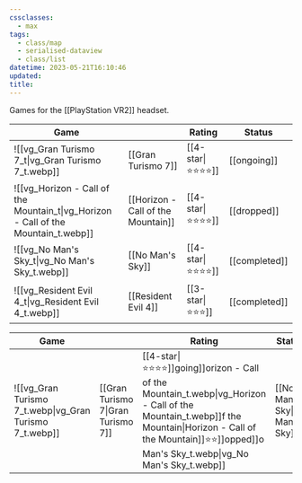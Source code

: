 ```yaml
---
cssclasses:
  - max
tags:
  - class/map
  - serialised-dataview
  - class/list
datetime: 2023-05-21T16:10:46
updated: 
title: 
---
```

Games for the [[PlayStation VR2]] headset.

<!-- QueryToSerialize: table without id embed(link(thumbnail)) as "Game", file.link as "", rating as Rating, link(split( filter(file.tags, (t) => startswith(t, "#status") )[0], "/" )[1]) as Status from #class/video-game where contains(platform, [[PlayStation VR2]]) sort file.name -->
<!-- SerializedQuery: table without id embed(link(thumbnail)) as "Game", file.link as "", rating as Rating, link(split( filter(file.tags, (t) => startswith(t, "#status") )[0], "/" )[1]) as Status from #class/video-game where contains(platform, [[PlayStation VR2]]) sort file.name -->

| Game                                                                                                         |                                                                                    | Rating                               | Status                                   |
| ------------------------------------------------------------------------------------------------------------ | ---------------------------------------------------------------------------------- | ------------------------------------ | ---------------------------------------- |
| ![[vg_Gran Turismo 7_t\|vg_Gran Turismo 7_t.webp]]                                 | [[Gran Turismo 7]]                                 | [[4-star\|⭐️⭐️⭐️⭐️]] | [[ongoing]]     |
| ![[vg_Horizon - Call of the Mountain_t\|vg_Horizon - Call of the Mountain_t.webp]] | [[Horizon - Call of the Mountain]] | [[4-star\|⭐️⭐️⭐️⭐️]] | [[dropped]]     |
| ![[vg_No Man's Sky_t\|vg_No Man's Sky_t.webp]]                                     | [[No Man's Sky]]                                     | [[4-star\|⭐️⭐️⭐️⭐️]] | [[completed]] |
| ![[vg_Resident Evil 4_t\|vg_Resident Evil 4_t.webp]]                               | [[Resident Evil 4]]                               | [[3-star\|⭐️⭐️⭐️]]   | [[completed]] |
<!-- SerializedQuery END -->
<!-- SerializedQuery: table without id embed(link(thumbnail)) as "Game", file.link as "", rating as Rating, link(split( filter(file.tags, (t) => startswith(t, "#status") )[0], "/" )[1]) as Status from #class/video-game where contains(platform, [[PlayStation VR2]]) sort file.name -->

| Game                                                                                                         |                                                                                    | Rating                               | Status                                   |
| ------------------------------------------------------------------------------------------------------------ | ---------------------------------------------------------------------------------- | ------------------------------------ | ---------------------------------------- |
| ![[vg_Gran Turismo 7_t.webp\|vg_Gran Turismo 7_t.webp]]            | [[Gran Turismo 7\|Gran Turismo 7]]                 | [[4-star\|⭐️⭐️⭐️⭐️]]going]]orizon - Call of the Mountain_t.webp\|vg_Horizon - Call of the Mountain_t.webp]]f the Mountain\|Horizon - Call of the Mountain]]️⭐️⭐️]]opped]]o Man's Sky_t.webp\|vg_No Man's Sky_t.webp]]                | [[No Man's Sky\|No Man's Sky]]                     | [[4-star\|⭐️⭐️⭐️⭐️]]completed]]ent Evil 4_t.webp\|vg_Resident Evil 4_t.webp]]          | [[Resident Evil 4\|Resident Evil 4]]               | [[3-star\|⭐️⭐️⭐️]]\|completed]]edQuery END -->
